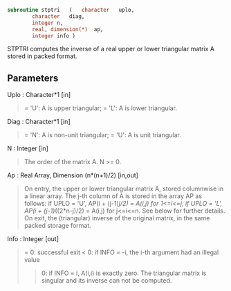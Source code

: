 ```fortran
subroutine stptri	(	character	uplo,
		character	diag,
		integer	n,
		real, dimension(*)	ap,
		integer	info )
```

 STPTRI computes the inverse of a real upper or lower triangular
 matrix A stored in packed format.

## Parameters
Uplo : Character*1 [in]
> = 'U':  A is upper triangular;
> = 'L':  A is lower triangular.

Diag : Character*1 [in]
> = 'N':  A is non-unit triangular;
> = 'U':  A is unit triangular.

N : Integer [in]
> The order of the matrix A.  N >= 0.

Ap : Real Array, Dimension (n*(n+1)/2) [in,out]
> On entry, the upper or lower triangular matrix A, stored
> columnwise in a linear array.  The j-th column of A is stored
> in the array AP as follows:
> if UPLO = 'U', AP(i + (j-1)*j/2) = A(i,j) for 1<=i<=j;
> if UPLO = 'L', AP(i + (j-1)*((2*n-j)/2) = A(i,j) for j<=i<=n.
> See below for further details.
> On exit, the (triangular) inverse of the original matrix, in
> the same packed storage format.

Info : Integer [out]
> = 0:  successful exit
> < 0:  if INFO = -i, the i-th argument had an illegal value
> > 0:  if INFO = i, A(i,i) is exactly zero.  The triangular
> matrix is singular and its inverse can not be computed.

